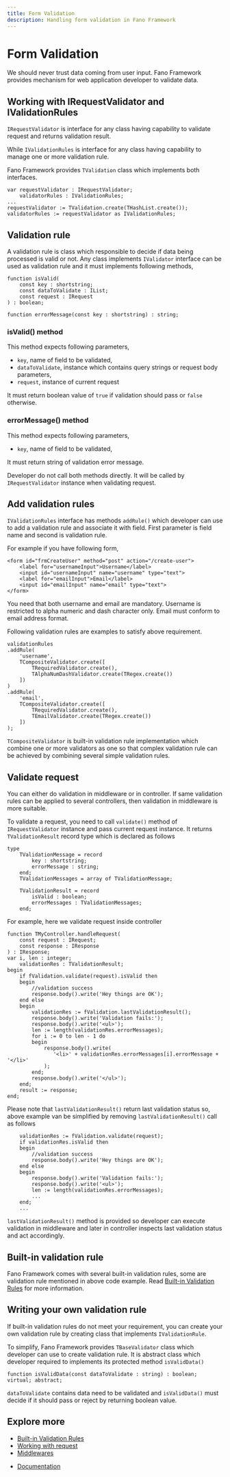 ```yaml
---
title: Form Validation
description: Handling form validation in Fano Framework
---
```


<h1 class="major">Form Validation</h1>

We should never trust data coming from user input. Fano Framework provides mechanism
for web application developer to validate data.

## Working with IRequestValidator and IValidationRules

`IRequestValidator` is interface for any class having capability to validate request and returns validation result.

While `IValidationRules` is interface for any class having capability to manage one or more validation rule.

Fano Framework provides `TValidation` class which implements both interfaces.

```
var requestValidator : IRequestValidator;
    validatorRules : IValidationRules;
...
requestValidator := TValidation.create(THashList.create());
validatorRules := requestValidator as IValidationRules;
```

## Validation rule

A validation rule is class which responsible to decide if data being processed is valid or not. Any class implements `IValidator` interface can be used as validation rule and it must implements following methods,

```
function isValid(
    const key : shortstring;
    const dataToValidate : IList;
    const request : IRequest
) : boolean;

function errorMessage(const key : shortstring) : string;
```

### isValid() method

This method expects following parameters,

- `key`, name of field to be validated,
- `dataToValidate`, instance which contains query strings or request body parameters,
- `request`, instance of current request

It must return boolean value of `true` if validation should pass or `false` otherwise.

### errorMessage() method

This method expects following parameters,

- `key`, name of field to be validated,

It must return string of validation error message.

Developer do not call both methods directly. It will be called by `IRequestValidator` instance when validating request.

## Add validation rules

`IValidationRules` interface has methods `addRule()` which developer can use to add a validation rule and associate it with field. First parameter is field name and second is validation rule.

For example if you have following form,

```
<form id="frmCreateUser" method="post" action="/create-user">
    <label for="usernameInput">Username</label>
    <input id="usernameInput" name="username" type="text">
    <label for="emailInput">Email</label>
    <input id="emailInput" name="email" type="text">
</form>
```

You need that both username and email are mandatory. Username is restricted to alpha numeric and dash character only. Email must conform to email address format.

Following validation rules are examples to satisfy above requirement.

```
validationRules
.addRule(
    'username',
    TCompositeValidator.create([
        TRequiredValidator.create(),
        TAlphaNumDashValidator.create(TRegex.create())
    ])
)
.addRule(
    'email',
    TCompositeValidator.create([
        TRequiredValidator.create(),
        TEmailValidator.create(TRegex.create())
    ])
);
```
`TCompositeValidator` is built-in validation rule implementation which combine one or more validators as one so that complex validation rule can be achieved by combining several simple validation rules.

## Validate request

You can either do validation in middleware or in controller. If same validation rules can be applied to several controllers, then validation in middleware is more suitable.

To validate a request, you need to call `validate()` method of `IRequestValidator` instance and pass current request instance. It returns `TValidationResult` record type which is declared as follows

```
type
    TValidationMessage = record
        key : shortstring;
        errorMessage : string;
    end;
    TValidationMessages = array of TValidationMessage;

    TValidationResult = record
        isValid : boolean;
        errorMessages : TValidationMessages;
    end;
```

For example, here we validate request inside controller

```
function TMyController.handleRequest(
    const request : IRequest;
    const response : IResponse
) : IResponse;
var i, len : integer;
    validationRes : TValidationResult;
begin
    if fValidation.validate(request).isValid then
    begin
        //validation success
        response.body().write('Hey things are OK');
    end else
    begin
        validationRes := fValidation.lastValidationResult();
        response.body().write('Validation fails:');
        response.body().write('<ul>');
        len := length(validationRes.errorMessages);
        for i := 0 to len - 1 do
        begin
            response.body().write(
               '<li>' + validationRes.errorMessages[i].errorMessage + '</li>'
            );
        end;
        response.body().write('</ul>');
    end;
    result := response;
end;
```

Please note that `lastValidationResult()` return last validation status so, above example van be simplified by removing `lastValidationResult()` call as follows

```
    validationRes := fValidation.validate(request);
    if validationRes.isValid then
    begin
        //validation success
        response.body().write('Hey things are OK');
    end else
    begin
        response.body().write('Validation fails:');
        response.body().write('<ul>');
        len := length(validationRes.errorMessages);
        ...
    end;
    ...
```

`lastValidationResult()` method is provided so developer can execute validation in middleware and later in controller inspects last validation status and act accordingly.

## Built-in validation rule

Fano Framework comes with several built-in validation rules, some are validation rule mentioned in above code example. Read [Built-in Validation Rules](/security/form-validation/built-in-validation-rules) for more information.

## Writing your own validation rule

If built-in validation rules do not meet your requirement, you can create your own validation rule by creating class that implements `IValidationRule`.

To simplify, Fano Framework provides `TBaseValidator` class which developer can use to create validation rule. It is abstract class which developer required to implements its protected method `isValidData()`

```
function isValidData(const dataToValidate : string) : boolean; virtual; abstract;
```

`dataToValidate` contains data need to be validated and `isValidData()` must decide if it should pass or reject by returning boolean value.

## Explore more

- [Built-in Validation Rules](/security/form-validation/built-in-validation-rules)
- [Working with request](/working-with-request)
- [Middlewares](/middlewares)

<ul class="actions">
    <li><a href="/documentation" class="button">Documentation</a></li>
</ul>
